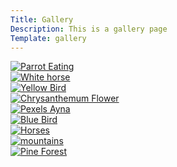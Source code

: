 ```yaml
---
Title: Gallery
Description: This is a gallery page
Template: gallery
---
```


<div class="gallery-image">
  <a href="%base_url%/image/imgallery/parrot-eating.png">
    <img src="%base_url%/image/imgallery/parrot-eating.png?w=300&h=200&crop-to-fit" 
      srcset="%base_url%/image/imgallery/parrot-eating.png?w=300&h=200&crop-to-fit 300w,
              %base_url%/image/imgallery/parrot-eating.png?w=600&h=350&crop-to-fit 600w"
      sizes="(max-width: 767px) 100vw, 33vw"
      alt="Parrot Eating">
  </a>
</div>

<div class="gallery-image">
  <a href="%base_url%/image/imgallery/horse.jpg">
    <img src="%base_url%/image/imgallery/horse.jpg?w=300&h=200&crop-to-fit" 
      srcset="%base_url%/image/imgallery/horse.jpg?w=300&h=200&crop-to-fit 300w,
              %base_url%/image/imgallery/horse.jpg?w=600&h=350&crop-to-fit 600w"
      sizes="(max-width: 767px) 100vw, 33vw" 
      alt="White horse">
  </a>
</div>

<div class="gallery-image">
  <a href="%base_url%/image/imgallery/yellow-bird.jpg">
    <img src="%base_url%/image/imgallery/yellow-bird.jpg?w=300&h=200&crop-to-fit" 
      srcset="%base_url%/image/imgallery/yellow-bird.jpg?w=300&h=200&crop-to-fit 300w,
              %base_url%/image/imgallery/yellow-bird.jpg?w=600&h=350&crop-to-fit 600w"
      sizes="(max-width: 767px) 100vw, 33vw"
      alt="Yellow Bird">
  </a>
</div>

<div class="gallery-image">
  <a href="%base_url%/image/imgallery/chrysanthemum.jpg">
    <img src="%base_url%/image/imgallery/chrysanthemum.jpg?w=300&h=200&crop-to-fit" 
      srcset="%base_url%/image/imgallery/chrysanthemum.jpg&h=200&crop-to-fit 300w,
              %base_url%/image/imgallery/chrysanthemum.jpg?w=600&h=350&crop-to-fit 600w"
      sizes="(max-width: 767px) 100vw, 33vw"
      alt="Chrysanthemum Flower">
  </a>
</div>

<div class="gallery-image">
  <a href="%base_url%/image/imgallery/pexels-ayna.jpg">
    <img src="%base_url%/image/imgallery/pexels-ayna.jpg?w=300&h=200&crop-to-fit" 
      srcset="%base_url%/image/imgallery/pexels-ayna.jpg?w=300&h=200&crop-to-fit 300w,
              %base_url%/image/imgallery/pexels-ayna.jpg?w=600&h=350&crop-to-fit 600w"
      sizes="(max-width: 767px) 100vw, 33vw"
      alt="Pexels Ayna">
  </a>
</div>

<div class="gallery-image">
  <a href="%base_url%/image/imgallery/blue-bird.jpg">
    <img src="%base_url%/image/imgallery/blue-bird.jpg?w=300&h=200&crop-to-fit" 
      srcset="%base_url%/image/imgallery/blue-bird.jpg?w=300&h=200&crop-to-fit 300w,
              %base_url%/image/imgallery/blue-bird.jpg?w=600&h=350&crop-to-fit 600w"
      sizes="(max-width: 767px) 100vw, 33vw"
      alt="Blue Bird">
  </a>
</div>

<div class="gallery-image">
  <a href="%base_url%/image/imgallery/horses.jpg">
    <img src="%base_url%/image/imgallery/horses.jpg?w=300&h=200&crop-to-fit&cx=0&cy=0" 
      srcset="%base_url%/image/imgallery/horses.jpg?w=300&h=200&crop-to-fit&cx=0&cy=0 300w,
              %base_url%/image/imgallery/horses.jpg?w=600&h=350&crop-to-fit&cx=0&cy=0 600w"
      sizes="(max-width: 767px) 100vw, 33vw"
      alt="Horses">
  </a>
</div>

<div class="gallery-image">
  <a href="%base_url%/image/imgallery/mountains.jpg">
    <img src="%base_url%/image/imgallery/mountains.jpg?w=300&h=200&crop-to-fit" 
      srcset="%base_url%/image/imgallery/mountains.jpg?w=300&h=200&crop-to-fit 300w,
              %base_url%/image/imgallery/mountains.jpg?w=600&h=350&crop-to-fit 600w"
      sizes="(max-width: 767px) 100vw, 33vw"
      alt="mountains">
  </a>
</div>

<div class="gallery-image">
  <a href="%base_url%/image/imgallery/pine-forest.jpg">
    <img src="%base_url%/image/imgallery/pine-forest.jpg?w=300&h=200&crop-to-fit" 
      srcset="%base_url%/image/imgallery/pine-forest.jpg?w=300&h=200&crop-to-fit 300w,
              %base_url%/image/imgallery/pine-forest.jpg?w=600&h=350&crop-to-fit 600w"
      sizes="(max-width: 767px) 100vw, 33vw"
      alt="Pine Forest">
  </a>
</div>